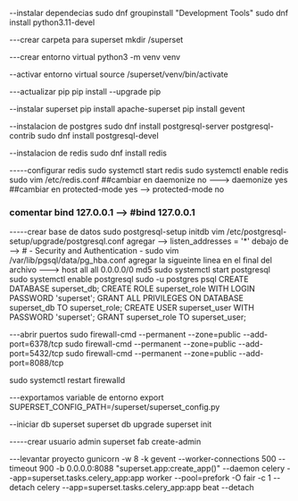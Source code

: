 --instalar dependecias
sudo dnf groupinstall "Development Tools"
sudo dnf install python3.11-devel
 
---crear carpeta para superset
mkdir /superset
 
---crear entorno virtual
python3 -m venv venv
 
--activar entorno virtual
source /superset/venv/bin/activate
 
---actualizar pip
pip install --upgrade pip
 
--instalar superset
pip install apache-superset
pip install gevent
 
--instalacion de postgres
sudo dnf install postgresql-server postgresql-contrib
sudo dnf install postgresql-devel
 
--instalacion de redis
sudo dnf install redis
 
-----configurar redis
sudo systemctl start redis
sudo systemctl enable redis
sudo vim /etc/redis.conf
##cambiar en daemonize no ---> daemonize yes
##cambiar en protected-mode yes --> protected-mode no
### comentar bind 127.0.0.1 --> #bind 127.0.0.1
 
-----crear base de datos
sudo postgresql-setup initdb
vim /etc/postgresql-setup/upgrade/postgresql.conf
agregar --> listen_addresses = '*'
debajo de --> # - Security and Authentication -
sudo vim /var/lib/pgsql/data/pg_hba.conf
agregar la sigueinte linea en el final del archivo ---> host all all 0.0.0.0/0  md5
sudo systemctl start postgresql
sudo systemctl enable postgresql
sudo -u postgres psql
CREATE DATABASE superset_db;
CREATE ROLE superset_role WITH LOGIN PASSWORD 'superset';
GRANT ALL PRIVILEGES ON DATABASE superset_db TO superset_role;
CREATE USER superset_user WITH PASSWORD 'superset';
GRANT superset_role TO superset_user;
 
---abrir puertos 
sudo firewall-cmd --permanent --zone=public --add-port=6378/tcp
sudo firewall-cmd --permanent --zone=public --add-port=5432/tcp
sudo firewall-cmd --permanent --zone=public --add-port=8088/tcp
 
 
sudo systemctl restart firewalld

---exportamos variable de entorno
export SUPERSET_CONFIG_PATH=/superset/superset_config.py
 
--iniciar db superset
superset db upgrade
superset init
 
-----crear usuario admin
superset fab create-admin
 
 
---levantar proyecto
gunicorn -w 8 -k gevent --worker-connections 500 --timeout 900 -b  0.0.0.0:8088  "superset.app:create_app()" --daemon
celery --app=superset.tasks.celery_app:app worker --pool=prefork -O fair -c 1 --detach
celery --app=superset.tasks.celery_app:app beat --detach